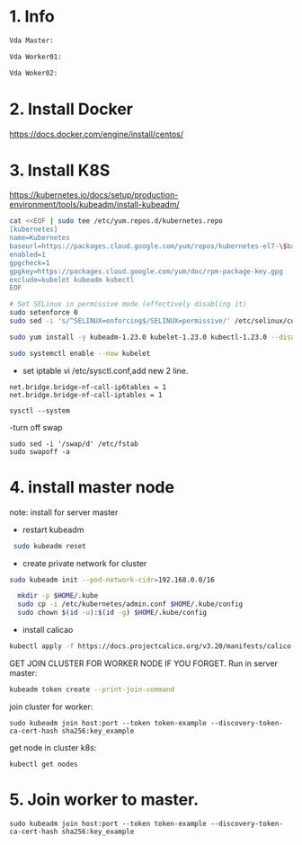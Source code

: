 # 1. Info
```sh
Vda Master:

Vda Worker01:

Vda Woker02:
```
# 2. Install Docker
https://docs.docker.com/engine/install/centos/
# 3. Install K8S
https://kubernetes.io/docs/setup/production-environment/tools/kubeadm/install-kubeadm/


```bash
cat <<EOF | sudo tee /etc/yum.repos.d/kubernetes.repo
[kubernetes]
name=Kubernetes
baseurl=https://packages.cloud.google.com/yum/repos/kubernetes-el7-\$basearch
enabled=1
gpgcheck=1
gpgkey=https://packages.cloud.google.com/yum/doc/rpm-package-key.gpg
exclude=kubelet kubeadm kubectl
EOF

# Set SELinux in permissive mode (effectively disabling it)
sudo setenforce 0
sudo sed -i 's/^SELINUX=enforcing$/SELINUX=permissive/' /etc/selinux/config

sudo yum install -y kubeadm-1.23.0 kubelet-1.23.0 kubectl-1.23.0 --disableexcludes=kubernetes

sudo systemctl enable --now kubelet
```
- set iptable
vi /etc/sysctl.conf,add new 2 line.
```
net.bridge.bridge-nf-call-ip6tables = 1
net.bridge.bridge-nf-call-iptables = 1
```

```
sysctl --system
```
-turn off swap
```
sudo sed -i '/swap/d' /etc/fstab
sudo swapoff -a
```
# 4. install master node
note:  install for server master
- restart kubeadm
``` bash
 sudo kubeadm reset
```
- create private network for cluster
```bash
sudo kubeadm init --pod-network-cidr=192.168.0.0/16
```

```bash
  mkdir -p $HOME/.kube
  sudo cp -i /etc/kubernetes/admin.conf $HOME/.kube/config
  sudo chown $(id -u):$(id -g) $HOME/.kube/config

```
- install calicao
```bash
kubectl apply -f https://docs.projectcalico.org/v3.20/manifests/calico.yaml
```
GET JOIN CLUSTER FOR WORKER NODE IF YOU FORGET. Run in server master:
```BASH
kubeadm token create --print-join-command
```
join cluster for worker:
```
sudo kubeadm join host:port --token token-example --discovery-token-ca-cert-hash sha256:key_example
```
get node in cluster k8s:
```
kubectl get nodes
```
# 5. Join worker to master.
```
sudo kubeadm join host:port --token token-example --discovery-token-ca-cert-hash sha256:key_example
```
